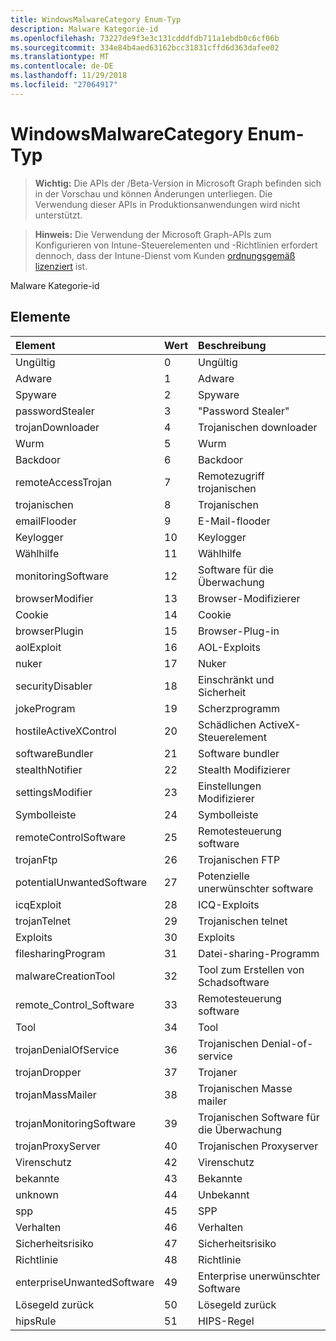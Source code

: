 ```yaml
---
title: WindowsMalwareCategory Enum-Typ
description: Malware Kategorie-id
ms.openlocfilehash: 73227de9f3e3c131cdddfdb711a1ebdb0c6cf06b
ms.sourcegitcommit: 334e84b4aed63162bcc31831cffd6d363dafee02
ms.translationtype: MT
ms.contentlocale: de-DE
ms.lasthandoff: 11/29/2018
ms.locfileid: "27064917"
---
```

# <a name="windowsmalwarecategory-enum-type"></a>WindowsMalwareCategory Enum-Typ

> **Wichtig:** Die APIs der /Beta-Version in Microsoft Graph befinden sich in der Vorschau und können Änderungen unterliegen. Die Verwendung dieser APIs in Produktionsanwendungen wird nicht unterstützt.

> **Hinweis:** Die Verwendung der Microsoft Graph-APIs zum Konfigurieren von Intune-Steuerelementen und -Richtlinien erfordert dennoch, dass der Intune-Dienst vom Kunden [ordnungsgemäß lizenziert](https://go.microsoft.com/fwlink/?linkid=839381) ist.

Malware Kategorie-id
## <a name="members"></a>Elemente
|Element|Wert|Beschreibung|
|:---|:---|:---|
|Ungültig|0|Ungültig|
|Adware|1|Adware|
|Spyware|2|Spyware|
|passwordStealer|3|"Password Stealer"|
|trojanDownloader|4|Trojanischen downloader|
|Wurm|5|Wurm|
|Backdoor|6|Backdoor|
|remoteAccessTrojan|7|Remotezugriff trojanischen|
|trojanischen|8|Trojanischen|
|emailFlooder|9|E-Mail-flooder|
|Keylogger|10|Keylogger|
|Wählhilfe|11|Wählhilfe|
|monitoringSoftware|12|Software für die Überwachung|
|browserModifier|13|Browser-Modifizierer|
|Cookie|14|Cookie|
|browserPlugin|15|Browser-Plug-in|
|aolExploit|16|AOL-Exploits|
|nuker|17|Nuker|
|securityDisabler|18|Einschränkt und Sicherheit|
|jokeProgram|19|Scherzprogramm|
|hostileActiveXControl|20|Schädlichen ActiveX-Steuerelement|
|softwareBundler|21|Software bundler|
|stealthNotifier|22|Stealth Modifizierer|
|settingsModifier|23|Einstellungen Modifizierer|
|Symbolleiste|24|Symbolleiste|
|remoteControlSoftware|25|Remotesteuerung software|
|trojanFtp|26|Trojanischen FTP|
|potentialUnwantedSoftware|27|Potenzielle unerwünschter software|
|icqExploit|28|ICQ-Exploits|
|trojanTelnet|29|Trojanischen telnet|
|Exploits|30|Exploits|
|filesharingProgram|31|Datei-sharing-Programm|
|malwareCreationTool|32|Tool zum Erstellen von Schadsoftware|
|remote_Control_Software|33|Remotesteuerung software|
|Tool|34|Tool|
|trojanDenialOfService|36|Trojanischen Denial-of-service|
|trojanDropper|37|Trojaner|
|trojanMassMailer|38|Trojanischen Masse mailer|
|trojanMonitoringSoftware|39|Trojanischen Software für die Überwachung|
|trojanProxyServer|40|Trojanischen Proxyserver|
|Virenschutz|42|Virenschutz|
|bekannte|43|Bekannte|
|unknown|44|Unbekannt|
|spp|45|SPP|
|Verhalten|46|Verhalten|
|Sicherheitsrisiko|47|Sicherheitsrisiko|
|Richtlinie|48|Richtlinie|
|enterpriseUnwantedSoftware|49|Enterprise unerwünschter Software|
|Lösegeld zurück|50|Lösegeld zurück|
|hipsRule|51|HIPS-Regel|





